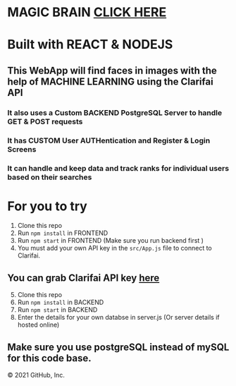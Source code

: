 # MAGIC BRAIN [CLICK HERE](https://magic-brain-frontend.herokuapp.com "Magic Brain by HARIHAREN")
# Built with REACT & NODEJS

## This WebApp will find faces in images with the help of MACHINE LEARNING using the Clarifai API 

### It also uses a Custom BACKEND PostgreSQL Server to handle GET & POST requests

### It has CUSTOM User AUTHentication and Register & Login Screens

### It can handle and keep data and track ranks for individual users based on their searches


# For you to try
1. Clone this repo
2. Run `npm install` in FRONTEND
3. Run `npm start` in FRONTEND  (Make sure you run backend first )
4. You must add your own API key in the `src/App.js` file to connect to Clarifai.

## You can grab Clarifai API key [here](https://www.clarifai.com/)

5. Clone this repo
6. Run `npm install` in BACKEND
7. Run `npm start` in BACKEND 
8. Enter the details for your own databse in server.js (Or server details if hosted online)
## Make sure you use postgreSQL instead of mySQL for this code base.

© 2021 GitHub, Inc.

